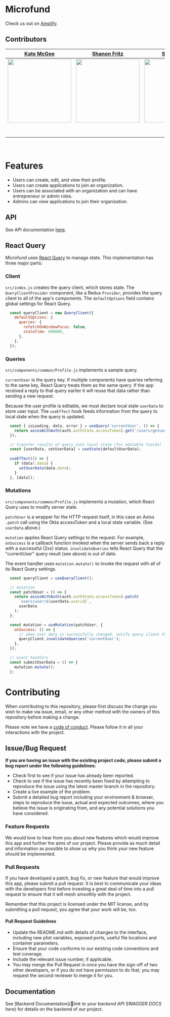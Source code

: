 # Microfund

Check us out on [Amplify](https://b.microfund.dev/).

## Contributors

|                                                      [Kate McGee](https://github.com/KateAnn19)                                                       |                                                       [Shanon Fritz](https://github.com/sfritz24)                                                        |                                                      [Sam Kester](https://github.com/samkester)                                                       |                                                       [Anthony Navarro](https://github.com/arn-foto)                                                       |
|:-----------------------------------------------------------------------------------------------------------------------------------------: | :-------------------------------------------------------------------------------------------------------------------------------------------: | :-----------------------------------------------------------------------------------------------------------------------------------------: | :-------------------------------------------------------------------------------------------------------------------------------------------: |
| [<img src="https://avatars1.githubusercontent.com/u/48461273" width = "200" />](https://github.com/KateAnn19) | [<img src="https://avatars0.githubusercontent.com/u/64600578" width = "200" />](https://github.com/sfritz24) | [<img src="https://avatars1.githubusercontent.com/u/3655547" width = "200" />](https://github.com/samkester) | [<img src="https://avatars3.githubusercontent.com/u/38259824" width = "200" />](https://github.com/arn-foto) |
|                                [<img src="https://github.com/favicon.ico" width="15"> ](https://github.com/KateAnn19)                                |                            [<img src="https://github.com/favicon.ico" width="15"> ](https://github.com/sfritz24)                             |                          [<img src="https://github.com/favicon.ico" width="15"> ](https://github.com/samkester)                           |                          [<img src="https://github.com/favicon.ico" width="15"> ](https://github.com/arn-foto)                           |
|                [ <img src="https://static.licdn.com/sc/h/al2o9zrvru7aqj8e1x2rzsrca" width="15"> ](https://www.linkedin.com/in/kate-mcgee/)                |                 [ <img src="https://static.licdn.com/sc/h/al2o9zrvru7aqj8e1x2rzsrca" width="15"> ](https://www.linkedin.com/in/shanon-fritz/)                 |                [ <img src="https://static.licdn.com/sc/h/al2o9zrvru7aqj8e1x2rzsrca" width="15"> ](https://www.linkedin.com/in/sam-kester/)                |                 [ <img src="https://static.licdn.com/sc/h/al2o9zrvru7aqj8e1x2rzsrca" width="15"> ](https://www.linkedin.com/in/anthonyrnavarro/)                 |

<br>

# Features
- Users can create, edit, and view their profile.
- Users can create applications to join an organization.
- Users can be associated with an organization and can have entrepreneur or admin roles.
- Admins can view applications to join their organization.

## API

See API documentation [here](https://github.com/Lambda-School-Labs/micro-fund-be-b/blob/main/README.md).

## React Query

Microfund uses [React Query](https://react-query.tanstack.com/overview) to manage state. This implementation has three major parts:

### Client
`src/index.js` creates the query client, which stores state. The `QueryClientProvider` component, like a Redux `Provider`, provides the query client to all of the app's components. The `defaultOptions` field contains global settings for React Query.
```js
  const queryClient = new QueryClient({
    defaultOptions: {
      queries: {
        refetchOnWindowFocus: false,
        staleTime: 600000,
      },
    },
  });
```

### Queries
`src/components/common/Profile.js` implements a sample query.

`currentUser` is the query key. If multiple components have queries referring to the same key, React Query treats them as the same query. If the app received a reply to that query earlier it will reuse that data rather than sending a new request.

Because the user profile is editable, we must declare local state `userData` to store user input. The `useEffect` hook feeds information from the query to local state when the query is updated.

```js
  const { isLoading, data, error } = useQuery('currentUser', () => {
    return axiosWithAuth(auth.authState.accessToken).get('/users/getuserinfo');
  });

  // transfer results of query into local state (for editable fields)
  const [userData, setUserData] = useState(defaultUserData);
  
  useEffect(() => {
    if (data?.data) {
      setUserData(data.data);
    }
  }, [data]);
```

### Mutations
`src/components/common/Profile.js` implements a mutation, which React Query uses to modify server state.

`patchUser` is a wrapper for the HTTP request itself, in this case an Axios `.patch` call using the Okta accessToken and a local state variable. (See `userData` above.)

`mutation` applies React Query settings to the request. For example, `onSuccess` is a callback function invoked when the server sends back a reply with a successful (2xx) status. `invalidateQueries` tells React Query that the "currentUser" query result (see above) is out of date.

The event handler uses `mutation.mutate()` to invoke the request with all of its React Query settings.

```js
  const queryClient = useQueryClient();

  // mutation
  const patchUser = () => {
    return axiosWithAuth(auth.authState.accessToken).patch(
      `users/user/${userData.userid}`,
      userData
    );
  };

  const mutation = useMutation(patchUser, {
    onSuccess: () => {
      // when user data is successfully changed, notify query client that it should refetch user data
      queryClient.invalidateQueries('currentUser');
    },
  });

  // event handlers
  const submitUserData = () => {
    mutation.mutate();
  };
```

# Contributing

When contributing to this repository, please first discuss the change you wish to make via issue, email, or any other method with the owners of this repository before making a change.

Please note we have a [code of conduct](./CODE_OF_CONDUCT.md). Please follow it in all your interactions with the project.

## Issue/Bug Request

**If you are having an issue with the existing project code, please submit a bug report under the following guidelines:**

- Check first to see if your issue has already been reported.
- Check to see if the issue has recently been fixed by attempting to reproduce the issue using the latest master branch in the repository.
- Create a live example of the problem.
- Submit a detailed bug report including your environment & browser, steps to reproduce the issue, actual and expected outcomes, where you believe the issue is originating from, and any potential solutions you have considered.

### Feature Requests

We would love to hear from you about new features which would improve this app and further the aims of our project. Please provide as much detail and information as possible to show us why you think your new feature should be implemented.

### Pull Requests

If you have developed a patch, bug fix, or new feature that would improve this app, please submit a pull request. It is best to communicate your ideas with the developers first before investing a great deal of time into a pull request to ensure that it will mesh smoothly with the project.

Remember that this project is licensed under the MIT license, and by submitting a pull request, you agree that your work will be, too.

#### Pull Request Guidelines

- Update the README.md with details of changes to the interface, including new plist variables, exposed ports, useful file locations and container parameters.
- Ensure that your code conforms to our existing code conventions and test coverage.
- Include the relevant issue number, if applicable.
- You may merge the Pull Request in once you have the sign-off of two other developers, or if you do not have permission to do that, you may request the second reviewer to merge it for you.

## Documentation

See [Backend Documentation](🚫*link to your backend API SWAGGER DOCS here*) for details on the backend of our project.
